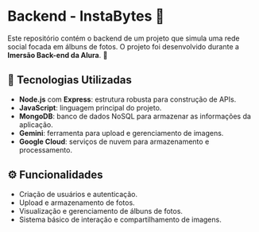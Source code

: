 # Backend - InstaBytes 🌟

Este repositório contém o backend de um projeto que simula uma rede social focada em álbuns de fotos. O projeto foi desenvolvido durante a **Imersão Back-end da Alura**. 🚀

## 🚀 Tecnologias Utilizadas

- **Node.js** com **Express**: estrutura robusta para construção de APIs.
- **JavaScript**: linguagem principal do projeto.
- **MongoDB**: banco de dados NoSQL para armazenar as informações da aplicação.
- **Gemini**: ferramenta para upload e gerenciamento de imagens.
- **Google Cloud**: serviços de nuvem para armazenamento e processamento.

## ⚙️ Funcionalidades

- Criação de usuários e autenticação.
- Upload e armazenamento de fotos.
- Visualização e gerenciamento de álbuns de fotos.
- Sistema básico de interação e compartilhamento de imagens.


